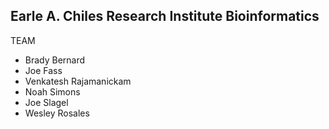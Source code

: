 ## Earle A. Chiles Research Institute Bioinformatics

TEAM

- Brady Bernard
- Joe Fass
- Venkatesh Rajamanickam 
- Noah Simons
- Joe Slagel
- Wesley Rosales
